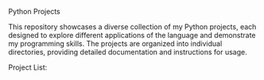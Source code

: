 Python Projects

This repository showcases a diverse collection of my Python projects, each designed to explore different applications of the language and demonstrate my programming skills. The projects are organized into individual directories, providing detailed documentation and instructions for usage.

Project List:
